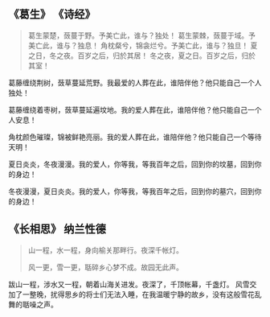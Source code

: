 ## 《葛生》 《诗经》
>葛生蒙楚，蔹蔓于野。予美亡此，谁与？独处！
葛生蒙棘，蔹蔓于域。予美亡此，谁与？独息！
角枕粲兮，锦衾烂兮。予美亡此，谁与？独旦！
夏之日，冬之夜。百岁之后，归於其居！
冬之夜，夏之日。百岁之后，归於其室！

葛藤缠绕荆树，蔹草蔓延荒野。我最爱的人葬在此，谁陪伴他？他只能自己一个人独处！

葛藤缠绕着枣树，蔹草蔓延遍坟地。我的爱人葬在此，谁陪伴他？他只能自己一个人安息！

角枕颜色璀璨，锦被鲜艳亮丽。我的爱人葬在此，谁陪伴他？他只能自己一个等待天明！

夏日炎炎，冬夜漫漫。我的爱人，你等我，等我百年之后，回到你的坟墓，回到你的身边！

冬夜漫漫，夏日炎炎。我的爱人，你等我，等我百年之后，回到你的墓穴，回到你的身边！

## 《长相思》 纳兰性德
> 山一程，水一程，身向榆关那畔行。夜深千帐灯。
>
>风一更，雪一更，聒碎乡心梦不成。故园无此声。

跋山一程，涉水又一程，朝着山海关进发。夜深了，千顶帐幕，千盏灯。
风雪交加了一整晚，扰得思乡的将士们无法入睡，在我温暖宁静的故乡，没有这般雪花乱舞的聒噪之声。
